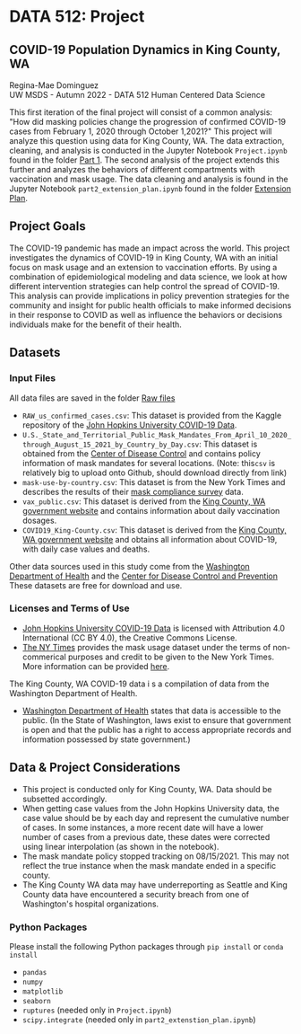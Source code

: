 # DATA 512: Project
## COVID-19 Population Dynamics in King County, WA

Regina-Mae Dominguez  
UW MSDS - Autumn 2022 - DATA 512 Human Centered Data Science 

This first iteration of the final project will consist of a common analysis: "How did masking policies change the progression of confirmed COVID-19 cases from February 1, 2020 through October 1,2021?" This project will analyze this question using data for King County, WA. The data extraction, cleaning, and analysis is conducted in the Jupyter Notebook `Project.ipynb` found in the folder [Part 1](https://github.com/reginamaee/data-512-project/tree/main/Part%201). The second analysis of the project extends this further and analyzes the behaviors of different compartments with vaccination and mask usage. The data cleaning and analysis is found in the Jupyter Notebook `part2_extension_plan.ipynb` found in the folder [Extension Plan](https://github.com/reginamaee/data-512-project/tree/main/Extension%20Plan).

## Project Goals
The COVID-19 pandemic has made an impact across the world. This project
investigates the dynamics of COVID-19 in King County, WA with an initial focus on
mask usage and an extension to vaccination efforts. By using a combination of
epidemiological modeling and data science, we look at how different intervention
strategies can help control the spread of COVID-19. This analysis can provide
implications in policy prevention strategies for the community and insight for public
health officials to make informed decisions in their response to COVID as well as
influence the behaviors or decisions individuals make for the benefit of their health.


## Datasets
### Input Files
All data files are saved in the folder [Raw files](https://github.com/reginamaee/data-512-project/tree/main/Raw%20data)
* `RAW_us_confirmed_cases.csv`: This dataset is provided from the Kaggle repository of the [John Hopkins University COVID-19 Data](https://www.kaggle.com/datasets/antgoldbloom/covid19-data-from-john-hopkins-university).
* `U.S._State_and_Territorial_Public_Mask_Mandates_From_April_10_2020_through_August_15_2021_by_Country_by_Day.csv`: This dataset is obtained from the [Center of Disease Control](https://data.cdc.gov/Policy-Surveillance/U-S-State-and-Territorial-Public-Mask-Mandates-Fro/62d6-pm5i) and contains policy information of mask mandates for several locations. (Note: this`csv` is relatively big to upload onto Github, should download directly from link)
* `mask-use-by-country.csv`: This dataset is from the New York Times and describes the results of their [mask compliance survey](https://github.com/nytimes/covid-19-data/tree/master/mask-use) data.
* `vax_public.csv`: This dataset is derived from the [King County, WA government website](https://kingcounty.gov/depts/health/covid-19/data.aspx) and contains information about daily vaccination dosages. 
* `COVID19_King-County.csv`: This dataset is derived from the [King County, WA government website](https://kingcounty.gov/depts/health/covid-19/data.aspx) and obtains all information about COVID-19, with daily case values and deaths.

Other data sources used in this study come from the [Washington Department of Health](https://doh.wa.gov/data-and-statistical-reports/washington-tracking-network-wtn) and the [Center for Disease Control and Prevention](https://www.cdc.gov/coronavirus/2019-ncov/index.html)
These datasets are free for download and use.

### Licenses and Terms of Use
* [John Hopkins University COVID-19 Data](https://www.kaggle.com/datasets/antgoldbloom/covid19-data-from-john-hopkins-university) is licensed with Attribution 4.0 International (CC BY 4.0), the Creative Commons License.
* [The NY Times](https://github.com/nytimes/covid-19-data/tree/master/mask-use) provides the mask usage dataset under the terms of non-commerical purposes and credit to be given to the New York Times. More information can be provided [here](https://github.com/nytimes/covid-19-data/blob/master/LICENSE).


The King County, WA COVID-19 data i s a compilation of data from the Washington Department of Health.
* [Washington Department of Health](https://doh.wa.gov/node/8511) states that data is accessible to the public. (In the State of Washington, laws exist to ensure that government is open and that the public has a right to access appropriate records and information possessed by state government.)

## Data & Project Considerations 
* This project is conducted only for King County, WA. Data should be subsetted accordingly.
* When getting case values from the John Hopkins University data, the case value should be by each day and represent the cumulative number of cases. In some instances, a more recent date will have a lower number of cases from a previous date, these dates were corrected using linear interpolation (as shown in the notebook).
* The mask mandate policy stopped tracking on 08/15/2021. This may not reflect the true instance when the mask mandate ended in a specific county.
* The King County WA data may have underreporting as Seattle and King County data have encountered a security breach from one of Washington's hospital organizations.


### Python Packages
Please install the following Python packages through `pip install` or `conda install`
* `pandas`
* `numpy`
* `matplotlib`
* `seaborn`
* `ruptures` (needed only in `Project.ipynb`)
* `scipy.integrate` (needed only in `part2_extenstion_plan.ipynb`)


